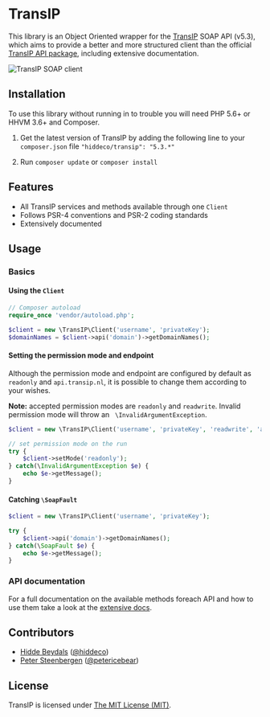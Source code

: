 TransIP
=======
This library is an Object Oriented wrapper for the [TransIP](https://www.transip.nl) SOAP API (v5.3), which aims to
provide a better and more structured client than the official [TransIP API package](https://www.transip.nl/transip/api/),
including extensive documentation.

![TransIP SOAP client](https://i.imgur.com/O4RP263.jpg)

## Installation
To use this library without running in to trouble you will need PHP 5.6+ or HHVM 3.6+ and Composer.

1.	Get the latest version of TransIP by adding the following line to your `composer.json` file
	`"hiddeco/transip": "5.3.*"`

2.	Run `composer update` or `composer install`

## Features
- All TransIP services and methods available through one `Client`
- Follows PSR-4 conventions and PSR-2 coding standards
- Extensively documented

## Usage

### Basics

#### Using the `Client`
````php
// Composer autoload
require_once 'vendor/autoload.php';

$client = new \TransIP\Client('username', 'privateKey');
$domainNames = $client->api('domain')->getDomainNames();
````

#### Setting the permission mode and endpoint
Although the permission mode and endpoint are configured by default as `readonly` and `api.transip.nl`, it is possible to
change them according to your wishes.

**Note:** accepted permission modes are `readonly` and `readwrite`. Invalid permission mode will throw an ` \InvalidArgumentException`.

````php
$client = new \TransIP\Client('username', 'privateKey', 'readwrite', 'api.transip.nl');

// set permission mode on the run
try {
	$client->setMode('readonly');
} catch(\InvalidArgumentException $e) {
	echo $e->getMessage();
}
````

#### Catching `\SoapFault`
````php
$client = new \TransIP\Client('username', 'privateKey');

try {
	$client->api('domain')->getDomainNames();
} catch(\SoapFault $e) {
	echo $e->getMessage();
}
````

### API documentation
For a full documentation on the available methods foreach API and how to use them take a look at the 
[extensive docs](https://github.com/hiddeco/transip/tree/master/doc).

## Contributors
* [Hidde Beydals](https://github.com/hiddeco) ([@hiddeco](https://twitter.com/hiddeco))
* [Peter Steenbergen](https://github.com/petericebear) ([@petericebear](https://twitter.com/petericebear))

## License
TransIP is licensed under [The MIT License (MIT)](https://github.com/hiddeco/transip/blob/master/LICENSE).
